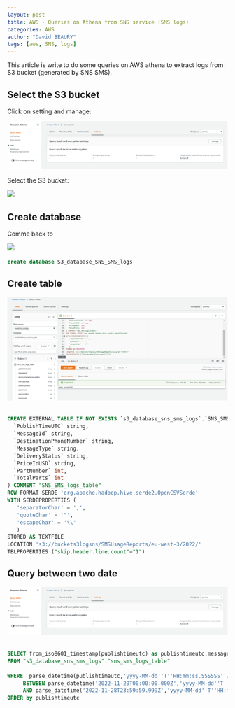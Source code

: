 ```yaml
---
layout: post
title: AWS - Queries on Athena from SNS service (SMS logs)
categories: AWS
author: "David BEAURY"
tags: [aws, SNS, logs] 
---
```

This article is write to do some queries on AWS athena to extract logs from S3 bucket (generated by SNS SMS).

## Select the S3 bucket

Click on setting and manage:

<img src="../images/post/2022-11-29-AWS-Queries-on-Athena-SNS-SMS-image1.png">

Select the S3 bucket:

<img src="../../images/post/2022-11-29-AWS-Queries-on-Athena-SNS-SMS-image2.png">

## Create database

Comme back to

<img src="../../../images/post/2022-11-29-AWS-Queries-on-Athena-SNS-SMS-image3.png">

```sql
create database S3_database_SNS_SMS_logs
```
## Create table

<img src="../images/post/2022-11-29-AWS-Queries-on-Athena-SNS-SMS-image4.png">

```sql

CREATE EXTERNAL TABLE IF NOT EXISTS `s3_database_sns_sms_logs`.`SNS_SMS_logs_table` (
  `PublishTimeUTC` string,
  `MessageId` string,
  `DestinationPhoneNumber` string,
  `MessageType` string,
  `DeliveryStatus` string,
  `PriceInUSD` string,
  `PartNumber` int,
  `TotalParts` int
) COMMENT "SNS_SMS_logs_table"
ROW FORMAT SERDE 'org.apache.hadoop.hive.serde2.OpenCSVSerde'
WITH SERDEPROPERTIES (
   'separatorChar' = ',',
   'quoteChar' = '"',
   'escapeChar' = '\\'
   )
STORED AS TEXTFILE
LOCATION 's3://buckets3logsns/SMSUsageReports/eu-west-3/2022/'
TBLPROPERTIES ("skip.header.line.count"="1")
```

## Query between two date

<img src="../images/post/2022-11-29-AWS-Queries-on-Athena-SNS-SMS-image1.png">

```SQL

SELECT from_iso8601_timestamp(publishtimeutc) as publishtimeutc,messageid,MessageType,DeliveryStatus,PriceInUSD,PartNumber,TotalParts
FROM "s3_database_sns_sms_logs"."sns_sms_logs_table"

WHERE  parse_datetime(publishtimeutc,'yyyy-MM-dd''T''HH:mm:ss.SSSSSS''Z') 
     BETWEEN parse_datetime('2022-11-20T00:00:00.000Z','yyyy-MM-dd''T''HH:mm:ss.SSSSSS''Z') 
     AND parse_datetime('2022-11-28T23:59:59.999Z','yyyy-MM-dd''T''HH:mm:ss.SSSSSS''Z')
ORDER by publishtimeutc  

````
